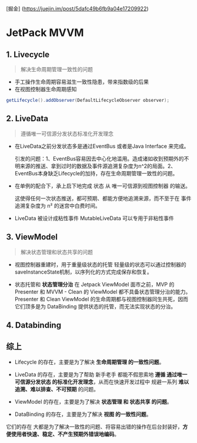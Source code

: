  [掘金]
 (https://juejin.im/post/5dafc49b6fb9a04e17209922)

# JetPack MVVM

## 1. Livecycle
> 解决生命周期管理一致性的问题

- 手工操作生命周期容易滋生一致性隐患，带来指数级的后果
- 在视图控制器生命周期感知
~~~java
getLifecycle().addObserver(DefaultLifecycleObserver observer);
~~~

## 2. LiveData

> 遵循唯一可信源分发状态标准化开发理念

- 在LiveData之前分发状态多是通过EventBus 或者是Java Interface 来完成。

  引发的问题：1、EventBus容易因去中心化地滥用。造成诸如收到预期外的不明来源的推送、拿到过时的数据及事件源追溯复杂度为n^2的局面。2、EventBus本身缺乏Lifecycle的加持，存在生命周期管理一致性的问题。
  
- 在单例的配合下，承上启下地完成 状态 从 唯一可信源到视图控制器 的输送。

  这使得任何一次状态推送，都可预期、都能方便地追溯来源，而不至于在 事件追溯复杂度为 n² 的迷宫中白费时间。

- LiveData 被设计成粘性事件 MutableLiveData 可以专用于非粘性事件

## 3. ViewModel
> 解决状态管理和状态共享的问题

- 视图控制器重建时，用于重量级状态的托管
   轻量级的状态可以通过控制器的saveInstanceState机制，以序列化的方式完成保存和恢复。

- 状态托管和 **状态管理分治**
   在 Jetpack ViewModel 面市之前，MVP 的 Presenter 和 MVVM - Clean 的 ViewModel 都不具备状态管理分治的能力。
Presenter 和 Clean ViewModel 的生命周期都与视图控制器同生共死，因而它们顶多是为 DataBinding 提供状态的托管，而无法实现状态的分治。
   
   

## 4.  Databinding



## 综上

- Lifecycle 的存在，主要是为了解决 **生命周期管理 的一致性问题**。

- LiveData 的存在，主要是为了帮助 新手老手 都能不假思索地 **遵循 通过唯一可信源分发状态 的标准化开发理念**，从而在快速开发过程中 规避一系列 **难以追溯、难以排查、不可预期** 的问题。

- ViewModel 的存在，主要是为了解决 **状态管理 和 状态共享 的问题**。

- DataBinding 的存在，主要是为了解决 **视图 的一致性问题**。

它们的存在 大都是为了解决一致性的问题、将容易出错的操作在后台封装好，**方便使用者快速、稳定、不产生预期外错误地编码**。